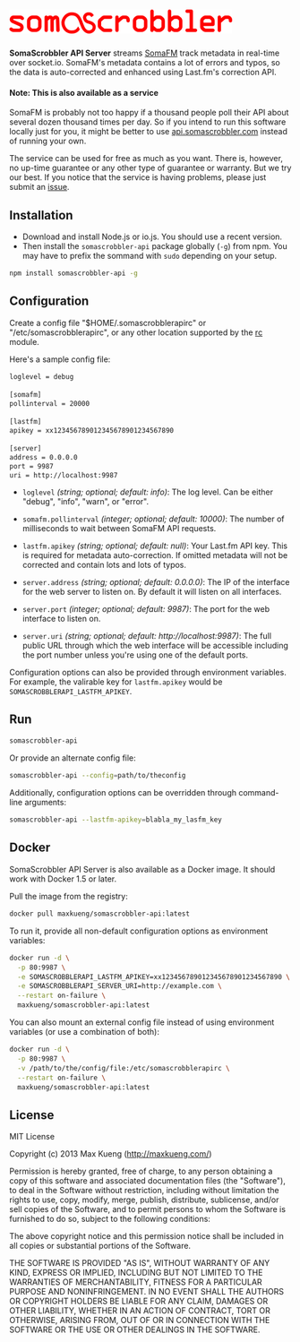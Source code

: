 ![SomaScrobbler API Server](./static/logo.png)
==============================================


**SomaScrobbler API Server** streams [SomaFM](http://somafm.com/) track
metadata in real-time over socket.io. SomaFM's metadata contains a lot of
errors and typos, so the data is auto-corrected and enhanced using Last.fm's
correction API.

#### Note: This is also available as a service

SomaFM is probably not too happy if a thousand people poll their API about
several dozen thousand times per day.  So if you intend to run this software
locally just for you, it might be better to use
[api.somascrobbler.com](http://api.somascrobbler.com) instead of running your
own.

The service can be used for free as much as you want. There is, however, no
up-time guarantee or any other type of guarantee or warranty. But we try our
best. If you notice that the service is having problems, please just submit an
[issue](https://github.com/maxkueng/somascrobbler-api/issues).


## Installation

 - Download and install Node.js or io.js. You should use a recent version.
 - Then install the `somascrobbler-api` package globally (`-g`) from npm. You
   may have to prefix the sommand with `sudo` depending on your setup.

```sh
npm install somascrobbler-api -g
```

## Configuration

Create a config file "$HOME/.somascrobblerapirc" or "/etc/somascrobblerapirc",
or any other location supported by the [rc](https://www.npmjs.com/package/rc)
module.

Here's a sample config file:

```
loglevel = debug

[somafm]
pollinterval = 20000

[lastfm]
apikey = xx123456789012345678901234567890

[server]
address = 0.0.0.0
port = 9987
uri = http://localhost:9987
```

 - `loglevel` *(string; optional; default: info)*: The log level. Can be either
   "debug", "info", "warn", or "error".

 - `somafm.pollinterval` *(integer; optional; default: 10000)*: The number of
   milliseconds to wait between SomaFM API requests.

 - `lastfm.apikey` *(string; optional; default: null)*: Your Last.fm API key.
   This is required for metadata auto-correction. If omitted metadata will not
   be corrected and contain lots and lots of typos.

 - `server.address` *(string; optional; default: 0.0.0.0)*: The IP of the interface
   for the web server to listen on. By default it will listen on all
   interfaces.

 - `server.port` *(integer; optional; default: 9987)*: The port for the web interface
   to listen on.

 - `server.uri` *(string; optional; default: http://localhost:9987)*: The full public
   URL through which the web interface will be accessible including the port
   number unless you're using one of the default ports.

Configuration options can also be provided through environment variables. For
example, the valirable key for `lastfm.apikey` would be
`SOMASCROBBLERAPI_LASTFM_APIKEY`.


## Run

```sh
somascrobbler-api
```

Or provide an alternate config file:

```sh
somascrobbler-api --config=path/to/theconfig
```

Additionally, configuration options can be overridden through command-line
arguments:

```sh
somascrobbler-api --lastfm-apikey=blabla_my_lasfm_key
```

## Docker

SomaScrobbler API Server is also available as a Docker image. It should work with Docker 1.5 or later.

Pull the image from the registry:

```sh
docker pull maxkueng/somascrobbler-api:latest
```

To run it, provide all non-default configuration options as environment variables:

```sh
docker run -d \
  -p 80:9987 \
  -e SOMASCROBBLERAPI_LASTFM_APIKEY=xx123456789012345678901234567890 \
  -e SOMASCROBBLERAPI_SERVER_URI=http://example.com \
  --restart on-failure \
  maxkueng/somascrobbler-api:latest
```

You can also mount an external config file instead of using environment
variables (or use a combination of both):

```sh
docker run -d \
  -p 80:9987 \
  -v /path/to/the/config/file:/etc/somascrobblerapirc \
  --restart on-failure \
  maxkueng/somascrobbler-api:latest
```

## License

MIT License

Copyright (c) 2013 Max Kueng (http://maxkueng.com/)
 
Permission is hereby granted, free of charge, to any person obtaining
a copy of this software and associated documentation files (the
"Software"), to deal in the Software without restriction, including
without limitation the rights to use, copy, modify, merge, publish,
distribute, sublicense, and/or sell copies of the Software, and to
permit persons to whom the Software is furnished to do so, subject to
the following conditions:
 
The above copyright notice and this permission notice shall be
included in all copies or substantial portions of the Software.
 
THE SOFTWARE IS PROVIDED "AS IS", WITHOUT WARRANTY OF ANY KIND,
EXPRESS OR IMPLIED, INCLUDING BUT NOT LIMITED TO THE WARRANTIES OF
MERCHANTABILITY, FITNESS FOR A PARTICULAR PURPOSE AND
NONINFRINGEMENT. IN NO EVENT SHALL THE AUTHORS OR COPYRIGHT HOLDERS BE
LIABLE FOR ANY CLAIM, DAMAGES OR OTHER LIABILITY, WHETHER IN AN ACTION
OF CONTRACT, TORT OR OTHERWISE, ARISING FROM, OUT OF OR IN CONNECTION
WITH THE SOFTWARE OR THE USE OR OTHER DEALINGS IN THE SOFTWARE.
